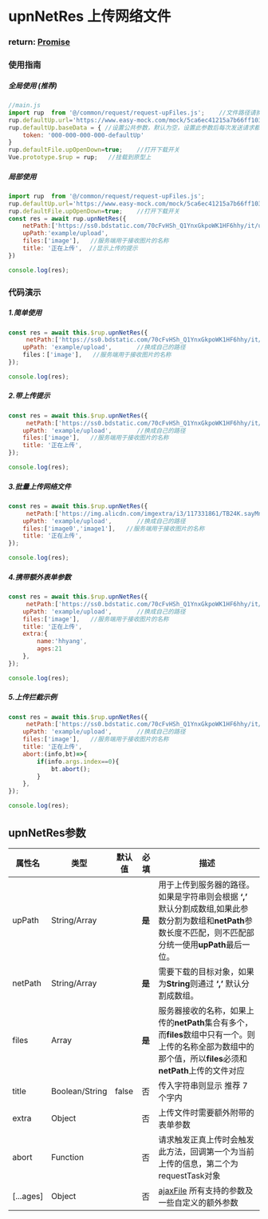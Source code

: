 # upnNetRes 上传网络文件

### return: [Promise](https://developer.mozilla.org/en-US/docs/Web/JavaScript/Reference/Global_Objects/Promise)

### 使用指南

##### 全局使用 (推荐)

```javaScript
//main.js
import rup  from '@/common/request/request-upFiles.js';    //文件路径请换成本地路径
rup.defaultUp.url='https://www.easy-mock.com/mock/5ca6ec41215a7b66ff10343d/'
rup.defaultUp.baseData = { //设置公共参数，默认为空，设置此参数后每次发送请求都会带上此参数
	token: '000-000-000-000-defaultUp'
}
rup.defaultFile.upOpenDown=true;    //打开下载开关
Vue.prototype.$rup = rup;   //挂载到原型上
```

##### 局部使用
```javaScript
import rup  from '@/common/request/request-upFiles.js';
rup.defaultUp.url='https://www.easy-mock.com/mock/5ca6ec41215a7b66ff10343d/'
rup.defaultFile.upOpenDown=true;    //打开下载开关
const res = await rup.upnNetRes({
    netPath:['https://ss0.bdstatic.com/70cFvHSh_Q1YnxGkpoWK1HF6hhy/it/u=421118981,56990953&fm=27&gp=0.jpg'],
    upPath:'example/upload',
    files:['image'],   //服务端用于接收图片的名称
    title: '正在上传',  //显示上传的提示
}) 

console.log(res);
```

### 代码演示

##### 1.简单使用

```javaScript
const res = await this.$rup.upnNetRes({
     netPath:['https://ss0.bdstatic.com/70cFvHSh_Q1YnxGkpoWK1HF6hhy/it/u=421118981,56990953&fm=27&gp=0.jpg'],
    upPath: 'example/upload',       //换成自己的路径
    files：['image'],   //服务端用于接收图片的名称
});

console.log(res);
```

##### 2.带上传提示

```javaScript
const res = await this.$rup.upnNetRes({
     netPath:['https://ss0.bdstatic.com/70cFvHSh_Q1YnxGkpoWK1HF6hhy/it/u=421118981,56990953&fm=27&gp=0.jpg'],
    upPath: 'example/upload',       //换成自己的路径
    files:['image'],   //服务端用于接收图片的名称
    title: '正在上传',  
});

console.log(res);
```

##### 3.批量上传网络文件

```javaScript
const res = await this.$rup.upnNetRes({
     netPath:['https://img.alicdn.com/imgextra/i3/117331861/TB24K.sayMnBKNjSZFCXXX0KFXa_!!0-saturn_solar.jpg_180x180.jpg','https://ss0.bdstatic.com/70cFvHSh_Q1YnxGkpoWK1HF6hhy/it/u=421118981,56990953&fm=27&gp=0.jpg'],
    upPath: 'example/upload',       //换成自己的路径
    files:['image0','image1'],   //服务端用于接收图片的名称
    title: '正在上传',  
});

console.log(res);
```
##### 4.携带额外表单参数
```javaScript
const res = await this.$rup.upnNetRes({
     netPath:['https://ss0.bdstatic.com/70cFvHSh_Q1YnxGkpoWK1HF6hhy/it/u=421118981,56990953&fm=27&gp=0.jpg'],
    upPath: 'example/upload',       //换成自己的路径
    files:['image'],   //服务端用于接收图片的名称
    title: '正在上传', 
    extra:{
        name:'hhyang',
        ages:21
    },
});

console.log(res);

```
##### 5.上传拦截示例
```javaScript
const res = await this.$rup.upnNetRes({
     netPath:['https://ss0.bdstatic.com/70cFvHSh_Q1YnxGkpoWK1HF6hhy/it/u=421118981,56990953&fm=27&gp=0.jpg'],
    upPath: 'example/upload',       //换成自己的路径
    files:['image'],   //服务端用于接收图片的名称
    title: '正在上传', 
    abort:(info,bt)=>{
        if(info.args.index==0){
            bt.abort();
        }
    },
});

console.log(res);

```

## upnNetRes参数
属性名  |   类型    |   默认值  |  必填 |   描述 
--- |   ----    |   ----    |   ----|   ---
upPath    |   String/Array  |       |   **是**  |   用于上传到服务器的路径。如果是字符串则会根据 **‘,’** 默认分割成数组,如果此参数分割为数组和**netPath**参数长度不匹配，则不匹配部分统一使用**upPath**最后一位。
netPath   |  String/Array   |       |    **是** |   需要下载的目标对象，如果为**String**则通过 **‘,’** 默认分割成数组。
files   |   Array   |   |   **是**  |   服务器接收的名称，如果上传的**netPath**集合有多个，而**files**数组中只有一个。则上传的名称全部为数组中的那个值，所以**files**必须和**netPath**上传的文件对应
title   |   Boolean/String    | false   |   否  | 传入字符串则显示 推荐 7 个字内
extra   |   Object  |       |   否  |   上传文件时需要额外附带的表单参数
abort   |   Function    |   |   否  |   请求触发正真上传时会触发此方法，回调第一个为当前上传的信息，第二个为requestTask对象
[...ages]|  Object  |       |   否  |   [ajaxFile](../request/ajaxFile.md#FunParams) 所有支持的参数及一些自定义的额外参数